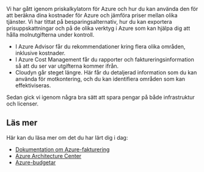 Vi har gått igenom priskalkylatorn för Azure och hur du kan använda den för att beräkna dina kostnader för Azure och jämföra priser mellan olika tjänster. Vi har tittat på besparingsalternativ, hur du kan exportera prisuppskattningar och på de olika verktyg i Azure som kan hjälpa dig att hålla molnutgifterna under kontroll.

- I Azure Advisor får du rekommendationer kring flera olika områden, inklusive kostnader.
- I Azure Cost Management får du rapporter och faktureringsinformation så att du ser var utgifterna kommer ifrån. 
- Cloudyn går steget längre. Här får du detaljerad information som du kan använda för motkontering, och du kan identifiera områden som kan effektiviseras.

Sedan gick vi igenom några bra sätt att spara pengar på både infrastruktur och licenser.

## <a name="learn-more"></a>Läs mer

Här kan du läsa mer om det du har lärt dig i dag:

- [Dokumentation om Azure-fakturering](https://docs.microsoft.com/azure/billing/)
- [Azure Architecture Center](https://docs.microsoft.com/azure/architecture/)
- [Azure-budgetar](https://docs.microsoft.com/azure/billing/billing-cost-management-budget-scenario)
